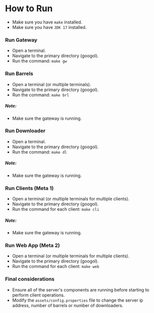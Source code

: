 # How to Run

- Make sure you have `make` installed.
- Make sure you have `JDK 17` installed.

### Run Gateway

- Open a terminal.
- Navigate to the primary directory (googol).
- Run the command: `make gw`

### Run Barrels

- Open a terminal (or multiple terminals).
- Navigate to the primary directory (googol).
- Run the command: `make brl`

##### Note:

- Make sure the gateway is running.

### Run Downloader

- Open a terminal.
- Navigate to the primary directory (googol).
- Run the command: `make dl`

##### Note:

- Make sure the gateway is running.

### Run Clients (Meta 1)

- Open a terminal (or multiple terminals for multiple clients).
- Navigate to the primary directory (googol).
- Run the command for each client: `make cli`

##### Note:

- Make sure the gateway is running.

### Run Web App (Meta 2)

- Open a terminal (or multiple terminals for multiple clients).
- Navigate to the primary directory (googol).
- Run the command for each client: `make web`

### Final considerations

- Ensure all of the server's components are running before starting to perform client operations.
- Modify the `assets/config.properties` file to change the server ip address, number of barrels or number of downloaders.

